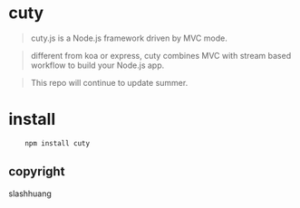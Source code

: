 # cuty

> cuty.js is a Node.js framework driven by MVC mode.

> different from koa or express, cuty combines MVC with stream based workflow to build your Node.js app.

> This repo will continue to update summer.

# install

```js
	npm install cuty
```

## copyright

slashhuang
